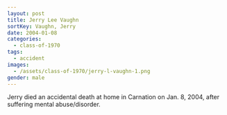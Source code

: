 ```yaml
---
layout: post
title: Jerry Lee Vaughn
sortKey: Vaughn, Jerry
date: 2004-01-08
categories:
  - class-of-1970
tags:
  - accident
images:
  - /assets/class-of-1970/jerry-l-vaughn-1.png
gender: male
---
```

Jerry died an accidental death at home in Carnation on Jan. 8, 2004, after suffering mental abuse/disorder.
